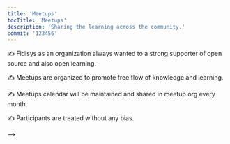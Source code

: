 ```yaml
---
title: 'Meetups'
tocTitle: 'Meetups'
description: 'Sharing the learning across the community.'
commit: '123456'
---
```


✍️ Fidisys as an organization always wanted to a strong supporter of open source and also open learning.

✍️ Meetups are organized to promote free flow of knowledge and learning.

✍️ Meetups calendar will be maintained and shared in meetup.org every month.

✍️ Participants are treated without any bias.

<!-- ## Sub Heading

✍️Coming soon: Please watch this space for more updates from our team. Thanks for the patience! -->

<!-- <!--
![default and pinned tasks](/placeholders/banner.png)

```javascript
code or syntax
```

<div class="aside">
<a href=""><b>Links</b></a>
</div>
--> -->
